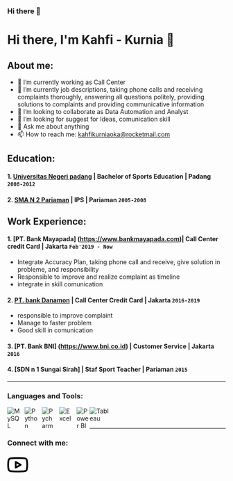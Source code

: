 ### Hi there 👋

# Hi there, I'm Kahfi - Kurnia [](https://www.youtube.com/channel/UCGglgDqtDAftO4ouGADBm3g) 👋
## About me:
- 🔭 I’m currently working as Call Center
- 🌱 I’m currently job descriptions, taking phone calls and receiving complaints thoroughly, answering all questions politely, providing solutions to complaints and providing communicative information
- 👯 I’m looking to collaborate as Data Automation and Analyst
- 🤔 I’m looking for suggest for Ideas, comunication skill
- 💬 Ask me about anything
- 📫 How to reach me: kahfikurniaoka@rocketmail.com

## Education:

#### 1. [Universitas Negeri padang](https://www.unp.ac.id) | Bachelor of Sports Education | Padang `2008-2012`
   
 #### 2. [SMA N 2 Pariaman](https://www.sman2pariaman.sch.id) | IPS | Pariaman `2005-2008`
   

## Work Experience:
#### 1. [PT. Bank Mayapada] (https://www.bankmayapada.com)| Call Center credit Card | Jakarta `Feb'2019 - Now`
   - Integrate Accuracy Plan, taking phone call and receive, give solution in probleme, and responsibility
   - Responsible to improve and realize complaint as timeline
   - integrate in skill comunication
#### 2. [PT. bank Danamon](https://www.danamon.co.id) | Call Center Credit Card | Jakarta `2016-2019`
   - responsible to improve complaint 
   - Manage to faster problem
   - Good skill in comunication
#### 3. [PT. Bank BNI] (https://www.bni.co.id) | Customer Service | Jakarta `2016`
#### 4. [SDN n 1 Sungai Sirah] | Staf Sport Teacher  | Pariaman `2015`
---

### Languages and Tools:

[<img align="left" alt="MySQL" width="30px" src="https://cdn.jsdelivr.net/gh/devicons/devicon/icons/mysql/mysql-original.svg" style="padding-right:10px;" />][webdev]
[<img align="left" alt="Python" width="30px" src="https://upload.wikimedia.org/wikipedia/commons/thumb/c/c3/Python-logo-notext.svg/110px-Python-logo-notext.svg.png?20100317150552" style="padding-right:10px;" />][webdev]
[<img align="left" alt="Pycharm" width="30px" src="https://upload.wikimedia.org/wikipedia/commons/thumb/1/1d/PyCharm_Icon.svg/220px-PyCharm_Icon.svg.png" style="padding-right:10px;" />][webdev]
[<img align="left" alt="Excel" width="30px" src="https://is2-ssl.mzstatic.com/image/thumb/Purple126/v4/a8/fd/5a/a8fd5a84-c6f1-355f-3b9f-6e86598efaa3/XCEL.png/1200x630bb.png" style="padding-right:10px;" />][webdev]
[<img align="left" alt="Power BI" width="30px" src="https://powerbi.microsoft.com/pictures/application-logos/svg/powerbi.svg" style="padding-right:0px;" />][webdev]
[<img align="left" alt="Tableau" width="50px" src="https://logos-world.net/wp-content/uploads/2021/10/Tableau-Symbol.png" style="padding-right:10px;" />][webdev]

<br />
<br />

---
### Connect with me:

[![website](./img/youtube-light.svg)](https://www.youtube.com/channel/UCGglgDqtDAftO4ouGADBm3g)



[webdev]: https://github.com/kahfioka/kahfioka
